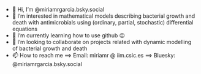 - 👋 Hi, I’m @miriamrgarcia.bsky.social
- 👀 I’m interested in mathematical models describing bacterial growth and death with antimicrobials using (ordinary, partial, stochastic) differential equations
- 🌱 I’m currently learning how to use github 😉
- 💞️ I’m looking to collaborate on projects related with dynamic modelling of bacterial growth and death
- 📫 How to reach me ==> Email: miriamr @ iim.csic.es ==> Bluesky: @miriamrgarcia.bsky.social

<!---
MiriamRGarcia/MiriamRGarcia is a ✨ special ✨ repository because its `README.md` (this file) appears on your GitHub profile.
You can click the Preview link to take a look at your changes.
--->
